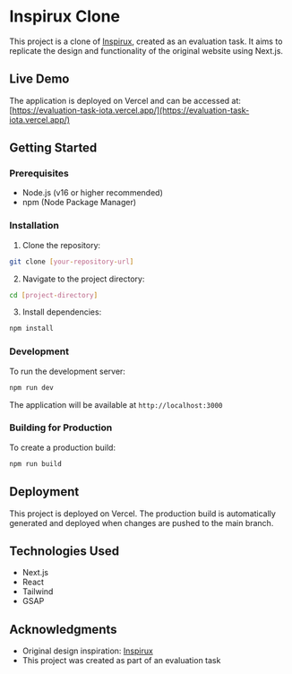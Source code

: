 # Inspirux Clone

This project is a clone of [Inspirux](https://inspirux.com), created as an evaluation task. It aims to replicate the design and functionality of the original website using Next.js.

## Live Demo

The application is deployed on Vercel and can be accessed at:
[https://evaluation-task-iota.vercel.app/](https://evaluation-task-iota.vercel.app/)

## Getting Started

### Prerequisites

- Node.js (v16 or higher recommended)
- npm (Node Package Manager)

### Installation

1. Clone the repository:

```bash
git clone [your-repository-url]
```

2. Navigate to the project directory:

```bash
cd [project-directory]
```

3. Install dependencies:

```bash
npm install
```

### Development

To run the development server:

```bash
npm run dev
```

The application will be available at `http://localhost:3000`

### Building for Production

To create a production build:

```bash
npm run build
```

## Deployment

This project is deployed on Vercel. The production build is automatically generated and deployed when changes are pushed to the main branch.

## Technologies Used

- Next.js
- React
- Tailwind
- GSAP

## Acknowledgments

- Original design inspiration: [Inspirux](https://inspirux.com)
- This project was created as part of an evaluation task

